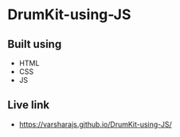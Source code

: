 # DrumKit-using-JS

## Built using
- HTML
- CSS
- JS

## Live link
- https://varsharajs.github.io/DrumKit-using-JS/
